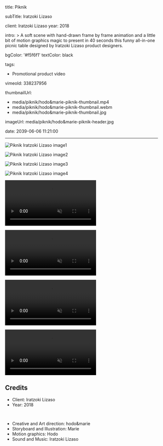 title: Piknik

subTitle: Iratzoki Lizaso

client: Iratzoki Lizaso
year: 2018

intro: >
  A soft scene with hand-drawn frame by frame animation and a little bit of motion graphics magic to present in 40 seconds this funny all-in-one picnic table designed by Iratzoki Lizaso product designers.

bgColor: '#f5f6f1'
textColor: black

tags:
  - Promotional product video

vimeoId: 338237956

thumbnailUrl:
  - media/piknik/hodo&marie-piknik-thumbnail.mp4
  - media/piknik/hodo&marie-piknik-thumbnail.webm
  - media/piknik/hodo&marie-piknik-thumbnail.jpg

imageUrl: media/piknik/hodo&marie-piknik-header.jpg

date: 2039-06-06 11:21:00

---

<!-- This is a 2x gallery sample -->
<!-- Always add a linebreak between images -->
<!-- It needs two images between paragraph tags -->
<div class="gallery gallery-2">

![Piknik Iratzoki Lizaso image1](/media/piknik/hodo&marie-piknik-1.jpg)

![Piknik Iratzoki Lizaso image2](/media/piknik/hodo&marie-piknik-2.jpg)


</div>


<!-- This is a 2x gallery sample -->
<!-- Always add a linebreak between images -->
<!-- It needs two images between paragraph tags -->
<div class="gallery gallery-2">

![Piknik Iratzoki Lizaso image3](/media/piknik/hodo&marie-piknik-3.jpg)

![Piknik Iratzoki Lizaso image4](/media/piknik/hodo&marie-piknik-4.jpg)


</div>



<!-- This is a 2x VIDEO gallery -->
<!-- Always add a linebreak between images -->
<!-- It needs two images between paragraph tags -->
<div class="gallery gallery-video  gallery-2">

<p>
	<video playsinline="playsinline" muted>
			<source src="/media/piknik/hodo&marie-piknik-5.mp4" type="video/mp4">
			<source src="/media/piknik/hodo&marie-piknik-5.webm" type="video/webm">
	</video>
</p>

<p>
	<video playsinline="playsinline" muted>
			<source src="/media/piknik/hodo&marie-piknik-6.mp4" type="video/mp4">
			<source src="/media/piknik/hodo&marie-piknik-6.webm" type="video/webm">
	</video>
</p>


</div>



<!-- This is a 2x VIDEO gallery -->
<!-- Always add a linebreak between images -->
<!-- It needs two images between paragraph tags -->
<div class="gallery gallery-video  gallery-2">

<p>
	<video playsinline="playsinline" muted>
			<source src="/media/piknik/hodo&marie-piknik-7.mp4" type="video/mp4">
			<source src="/media/piknik/hodo&marie-piknik-7.webm" type="video/webm">
	</video>
</p>

<p>
	<video playsinline="playsinline" muted>
			<source src="/media/piknik/hodo&marie-piknik-8.mp4" type="video/mp4">
			<source src="/media/piknik/hodo&marie-piknik-8.webm" type="video/webm">
	</video>
</p>


</div>



<!-- Sample credits secion -->
## Credits

* Client: Iratzoki Lizaso
* Year: 2018  
  
<br>

* Creative and Art direction: hodo&marie
* Storyboard and Illustration: Marie
* Motion graphics: Hodo
* Sound and Music: Iratzoki Lizaso